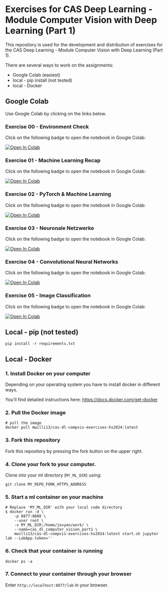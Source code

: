 # Exercises for CAS Deep Learning - Module Computer Vision with Deep Learning (Part 1)

This repository is used for the development and distribution of exercises for the CAS Deep Learning - Module Computer Vision with Deep Learning (Part 1).


There are several ways to work on the assignments:

- Google Colab (easiest)
- local - pip install (not tested)
- local - Docker


## Google Colab

Use Google Colab by clicking on the links below.


### Exercise 00 - Environment Check

Click on the following badge to open the notebook in Google Colab:

[![Open In Colab](https://colab.research.google.com/assets/colab-badge.svg)](https://colab.research.google.com/github/marco-willi/cas-dl-compvis-exercises-hs2024/blob/main/assignments/00_env_check/env_check.ipynb)


### Exercise 01 - Machine Learning Recap

Click on the following badge to open the notebook in Google Colab:

[![Open In Colab](https://colab.research.google.com/assets/colab-badge.svg)](https://colab.research.google.com/github/marco-willi/cas-dl-compvis-exercises-hs2024/blob/main/assignments/01_ml_recap/machine_learning_recap.ipynb)


### Exercise 02 - PyTorch & Machine Learning

Click on the following badge to open the notebook in Google Colab:

[![Open In Colab](https://colab.research.google.com/assets/colab-badge.svg)](https://colab.research.google.com/github/marco-willi/cas-dl-compvis-exercises-hs2024/blob/main/assignments/02_pytorch/pytorch.ipynb)


### Exercise 03 - Neuronale Netzwerke

Click on the following badge to open the notebook in Google Colab:

[![Open In Colab](https://colab.research.google.com/assets/colab-badge.svg)](https://colab.research.google.com/github/marco-willi/cas-dl-compvis-exercises-hs2024/blob/main/assignments/03_neural_networks/neural_networks.ipynb)


### Exercise 04 - Convolutional Neural Networks

Click on the following badge to open the notebook in Google Colab:

[![Open In Colab](https://colab.research.google.com/assets/colab-badge.svg)](https://colab.research.google.com/github/marco-willi/cas-dl-compvis-exercises-hs2024/blob/main/assignments/04_cnns/cnns.ipynb)


### Exercise 05 - Image Classification

Click on the following badge to open the notebook in Google Colab:

[![Open In Colab](https://colab.research.google.com/assets/colab-badge.svg)](https://colab.research.google.com/github/marco-willi/cas-dl-compvis-exercises-hs2024/blob/main/assignments/05_classification/classification.ipynb)



## Local - pip (not tested)

```
pip install -r requirements.txt
```


## Local - Docker

### 1. Install Docker on your computer

Depending on your operating system you have to install docker in different ways.  

You'll find detailed instructions here: https://docs.docker.com/get-docker


### 2. Pull the Docker image

```
# pull the image
docker pull mwilli13/cas-dl-compvis-exercises-hs2024:latest
```

### 3. Fork this repository

Fork this repository by pressing the fork button on the upper right.

### 4. Clone your fork to your computer. 

Clone into your ml directory (`MY_ML_DIR`) using:

```
git clone MY_REPO_FORK_HTTPS_ADDRESS
```

### 5. Start a ml container on your machine

```
# Replace 'MY_ML_DIR' with your local code directory
$ docker run -d \
    -p 8877:8888 \
    --user root \
    -v MY_ML_DIR:/home/jovyan/work/ \
    --name=cas_dl_computer_vision_part1 \
    mwilli13/cas-dl-compvis-exercises-hs2024:latest start.sh jupyter lab --LabApp.token=''
```

### 6. Check that your container is running

```
docker ps -a
```

### 7. Connect to your container through your browser

Enter `http://localhost:8877/lab` in your browser.

